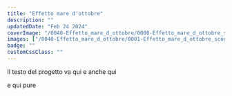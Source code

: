 ```yaml
---
title: "Effetto mare d'ottobre"
description: ""
updatedDate: "Feb 24 2024"
coverImage: "/0040-Effetto_mare_d_ottobre/0000-Effetto_mare_d_ottobre_scogli_schiuma_mare_Tusa_ottobre.jpg"
images: ["/0040-Effetto_mare_d_ottobre/0001-Effetto_mare_d_ottobre_scogli_schiuma_mare_Tusa_ottobre.jpg","/0040-Effetto_mare_d_ottobre/0002-Effetto_mare_d_ottobre_scogli_schiuma_mare_Tusa_ottobre.jpg","/0040-Effetto_mare_d_ottobre/0003-Effetto_mare_d_ottobre_scogli_schiuma_mare_Tusa_ottobre.jpg","/0040-Effetto_mare_d_ottobre/0004-Effetto_mare_d_ottobre_scogli_schiuma_mare_Tusa_ottobre.jpg","/0040-Effetto_mare_d_ottobre/0005-Effetto_mare_d_ottobre_scogli_schiuma_mare_Tusa_ottobre.jpg","/0040-Effetto_mare_d_ottobre/0006-Effetto_mare_d_ottobre_scogli_schiuma_mare_Tusa_ottobre.jpg","/0040-Effetto_mare_d_ottobre/0007-Effetto_mare_d_ottobre_scogli_schiuma_mare_Tusa_ottobre.jpg","/0040-Effetto_mare_d_ottobre/0008-Effetto_mare_d_ottobre_scogli_schiuma_mare_Tusa_ottobre.jpg","/0040-Effetto_mare_d_ottobre/0009-Effetto_mare_d_ottobre_scogli_schiuma_mare_Tusa_ottobre.jpg","/0040-Effetto_mare_d_ottobre/0010-Effetto_mare_d_ottobre_scogli_schiuma_mare_Tusa_ottobre.jpg","/0040-Effetto_mare_d_ottobre/0011-Effetto_mare_d_ottobre_scogli_schiuma_mare_Tusa_ottobre.jpg","/0040-Effetto_mare_d_ottobre/0012-Effetto_mare_d_ottobre_scogli_schiuma_mare_Tusa_ottobre.jpg","/0040-Effetto_mare_d_ottobre/0013-Effetto_mare_d_ottobre_scogli_schiuma_mare_Tusa_ottobre.jpg","/0040-Effetto_mare_d_ottobre/0014-Effetto_mare_d_ottobre_scogli_schiuma_mare_Tusa_ottobre.jpg","/0040-Effetto_mare_d_ottobre/0015-Effetto_mare_d_ottobre_scogli_schiuma_mare_Tusa_ottobre.jpg","/0040-Effetto_mare_d_ottobre/0016-Effetto_mare_d_ottobre_scogli_schiuma_mare_Tusa_ottobre.jpg","/0040-Effetto_mare_d_ottobre/0017-Effetto_mare_d_ottobre_scogli_schiuma_mare_Tusa_ottobre.jpg","/0040-Effetto_mare_d_ottobre/0018-Effetto_mare_d_ottobre_scogli_schiuma_mare_Tusa_ottobre.jpg","/0040-Effetto_mare_d_ottobre/0019-Effetto_mare_d_ottobre_scogli_schiuma_mare_Tusa_ottobre.jpg","/0040-Effetto_mare_d_ottobre/0020-Effetto_mare_d_ottobre_scogli_schiuma_mare_Tusa_ottobre.jpg","/0040-Effetto_mare_d_ottobre/0021-Effetto_mare_d_ottobre_scogli_schiuma_mare_Tusa_ottobre.jpg","/0040-Effetto_mare_d_ottobre/0022-Effetto_mare_d_ottobre_scogli_schiuma_mare_Tusa_ottobre.jpg","/0040-Effetto_mare_d_ottobre/0023-Effetto_mare_d_ottobre_scogli_schiuma_mare_Tusa_ottobre.jpg","/0040-Effetto_mare_d_ottobre/0024-Effetto_mare_d_ottobre_scogli_schiuma_mare_Tusa_ottobre.jpg","/0040-Effetto_mare_d_ottobre/0025-Effetto_mare_d_ottobre_scogli_schiuma_mare_Tusa_ottobre.jpg","/0040-Effetto_mare_d_ottobre/0026-Effetto_mare_d_ottobre_scogli_schiuma_mare_Tusa_ottobre.jpg"]
badge: ""
customCssClass: ""
---
```


Il testo del progetto va qui
e anche qui


e qui pure
